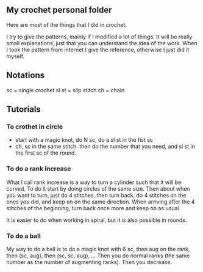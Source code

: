 ## My crochet personal folder

Here are most of the things that I did in crochet.

I try to give the patterns, mainly if I modified a lot of things.
It will be really small explanations, just that you can understand the idea of the work. When I took the pattern from internet I give the reference, otherwise I just did it myself.

## Notations

sc = single crochet
sl st = slip stitch
ch = chain



## Tutorials

### To crothet in circle

- start with a magic knot, do N sc, do a sl st in the fist sc
- ch, sc in the same stitch. then do the number that you need, and sl st in the first sc of the round.

### To do a rank increase

What I call rank increase is a way to turn a cylinder such that it will be curved. To do it start by doing circles of the same size. Then about when you want to turn, just do 4 stitches, then turn back, do 4 stitches on the ones you did, and keep on on the same direction. When arriving after the 4 stitches of the beginning, turn back once more and keep on as usual.

It is easier to do when working in spiral, but it is also possible in rounds.

### To do a ball

My way to do a ball is to do a magic knot with 6 sc, then aug on the rank, then (sc, aug), then (sc, sc, aug), ... Then you do normal ranks (the same number as the number of augmenting ranks). Then you decrease.

